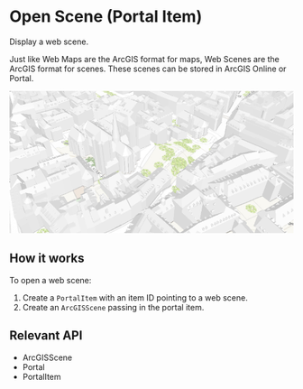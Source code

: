 <h1>Open Scene (Portal Item)</h1>

<p>Display a web scene.</p>

<p>Just like Web Maps are the ArcGIS format for maps, Web Scenes are the ArcGIS format for scenes. These scenes can 
be stored in ArcGIS Online or Portal.</p>

<p><img src="OpenScenePortalItem.png"/></p>

<h2>How it works</h2>

<p>To open a web scene:</p>

<ol>
<li>Create a <code>PortalItem</code> with an item ID pointing to a web scene.</li>
<li>Create an <code>ArcGISScene</code> passing in the portal item.</li>
</ol>

<h2>Relevant API</h2>

<ul>
<li>ArcGISScene</li>
<li>Portal</li>
<li>PortalItem</li>
</ul>
